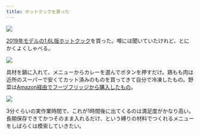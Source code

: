 ```yaml
---
title: ホットクックを買った
---
```


![](https://lh3.googleusercontent.com/kxm57ATx18NpKnt7eYo_IXgT2htWhXtnon025rb9eZfGqiar_TFW2CQx_S23TWaRkBormXS-mERaPnCa70SvEQ_5nLZxAuHDIuJspgsCoCZLY7HquNS8-CCBXNKRq1BxjU5WFUYnWLtMJrhqwwFT3YPl5IuNjantRDxNzNhKOcK3DfBZXlk22EyMuJDe0XTwMWC3orbURQR2lyHcVaaomE2naPrYxU8lboAsThIH7FAV5HzCPngHXJBLcBpqFCw8PdSsvKsjyOtU9GM8C6M7DvBBlJAPF6pH_w3Hfds-RnIr6_tld8Zs5jD2XkjhAB4VXn66j_4QObUDj3zguGaEoONe9hsEP8zsKx4LQQ0-PnOYsXIqSiuzy1ykqLQz3SF5dTqkiH4vyiNibmM9QrRi526NC6teZ6OT2vlvtt-ndPeKK35VSOcSBlLq-FTA11DIcC6w17XNdT4YmdpcvC94UjaqFotV8iQorzgjY_Sg8OLSWCAQUGnoKzYKEKmPLMFE6eGMKLQk-9YuCbXEHHtS-FqcNvVxeyL-9sfEtidP3-6oWfAZqeWx3vMsyEyhIirwUfgTP7UMwGYmU_eivJ6IMCYDuR4exGorZfrpNdg-nDi8VOw_TZiQTGmXP3JfBCHSqaYFU_t2jBy2syPgPuuBLbyqYZTccYVlt2kgjS8akAH40fIY5g=w1720-h1290-no)

[2019年モデルの1.6L版ホットクック](https://www.amazon.co.jp/gp/product/B07TWPRHHJ)を買った。噂には聞いていたけれど、とにかくよくしゃべる。

![](https://lh3.googleusercontent.com/PfrLSwtIxl-suvZDyEdOQpylqS9mC0UfGkEIEZmR-Hrw1IEL4seDd-Jk5dL-_a0B1ZLMeywV9Tpk0SzPATrYeADcrZiRoM8U1SFPrALaIYx0pYmGV9mltjnjLH2OVxIqm1tzt6VULWuSOBsoE40p4TVXQ1Zka8LpHXljRJgOHW-FcQSdox6oXsbkp5VrKJDM0sn4g7i8oK5hc1y53HGOXKkdN1Ou9voi86KbgFYU2ryHBo4_rEl4bAqx1jtMHjWqZdG_b3SRJA0mu0mUscuD4eQxr1r91Kf3LTuMz_ZyyJ1vxhS32Ykj1rWufVfK4G_j2dHVZA3FutOJC4EB5aRsTvO04OYZV-wGxOZhWEeKtj5cwrrd2imRObtMxcgLJp0mLycRt88R1EY_nm-IlmrYGiME5fS_A3d5qFFnm7bBfWeZE6lX7DY9Ih9nNGgVIKqX2nakp2FxtATNPvTlUtwuX0LcZCK_jBEiAwfUwT2LIKL5fQ8uNzwflZ2I6t-CrMtGWXT9UpKxcc86BKFaQ0br0p3ZneqaCv3Si0Ylx4Kd0iycPsWhoXA7arZs93R_jdwcVeBUInmYU0Q1d_vrITPAQ8d5q6GReiFdurK8xaLP6HzR1DK7itDjYgprDvGUAnaib88EAjDtgPSvQV8jO7md1dQxm30iRo0GKP_0tERseNuc0YP6pA=w1720-h1290-no)

具材を鍋に入れて、メニューからカレーを選んでボタンを押すだけ。鶏もも肉は近所のスーパーで安くてカット済みのものを買ってきて自分で冷凍したもの。野菜は[Amazon経由でフーヅフリッジから購入したもの](https://www.amazon.co.jp/gp/product/B009AO9U0I)。

![](https://lh3.googleusercontent.com/ORcEn-czUBSzCsxrpldPy_Dn4YTezYIs1pKVPta_C3Nzw2ZvfF3aASdPVdInM6T8Ag1D0mxSFCJO2UW2bLDnhmQEcaCc6i4Z8E9lHmCzviXAeX-6j1taKECanpFSpR4X--ypnPtPTcZ7mtZX5gdsymMfCvXtz9bZJ9o3lEsXbpzj3VUq5vS-kR3mDKDlxr0R7Si_XpWrRKkYKd7HX5mynX5Oi8cSqAGk8GuEpzvg8gIqXgmn4rJqPMDd2X9Z7q8g3tKQqKGP9BdEpYPLu7WAH_Y05Yb1ZdOLr3kV8YLCjdoKehQrZTQewFB5GcDjxDH7g1zUWQjw0B7UbvnucEdpJGa-7y620AmIKGRWeYHdK4dlNuPksf5Goj33gGBarPYUlCqDITPhb-dEsuu-94d_qzIwmBW-q6PPGRuX_QUwC2kIxnEvaC0Q5mi51w9F8FHxS3X08J4JYuTgMZ3_qFuONtH8mPEK6BSPoO4d3Ks2iirb7ecuSHuiuxQ7guJW3H6fFOyaYUmRLehHTK2T_kKpKl2GNEFyZHRMuR1cmnnCusSI2Mc57QZJmXJhmlWGsFI6qeYJHFnAhFfsi_eWxvzjvpSjLZuTOcDPAlbk2aHu4COfUFkWUY854nA1_2l0fYET9IUaB8q08vfWXshQccltTZpmPyTWVVsvWfM8k3SIJwA0k21zwQ=w1720-h1290-no)

3分ぐらいの実作業時間で、これが1時間後に出てくるのは満足度がかなり高い。長期保存できてかつそのまま入れるだけ、という縛りの材料でつくれるメニューをしばらくは模索していきたい。
